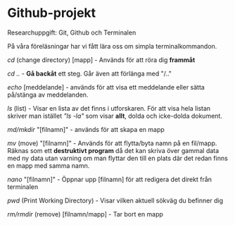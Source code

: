 # Github-projekt
Researchuppgift: Git, Github och Terminalen

På våra föreläsningar har vi fått lära oss om simpla terminalkommandon.

*cd* (change directory) [mapp] - Används för att röra dig __frammåt__

*cd ..* - __Gå backåt__ ett steg. Går även att förlänga med "/.."

*echo* [meddelande] - används för att visa ett meddelande eller sätta på/stänga av meddelanden.

*ls* (list) - Visar en lista av det finns i utforskaren. För att visa hela listan skriver man istället *"ls -la"* som visar __allt__, dolda och icke-dolda dokument.

*md/mkdir* "[filnamn]" - används för att  skapa en mapp

*mv* (move) "[filnamn]" - Används för att flytta/byta namn på en fil/mapp. Räknas som ett **destruktivt program** då det kan skriva över gammal data med ny data utan varning om man flyttar den till en plats där det redan finns en mapp med samma namn.

*nano* "[filnamn]" - Öppnar upp [filnamn] för att redigera det direkt från terminalen

*pwd* (Print Working Directory) - Visar vilken aktuell sökväg du befinner dig

*rm/rmdir* (remove) [filnamn/mapp] - Tar bort en mapp

